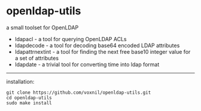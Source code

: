 # openldap-utils
a small toolset for OpenLDAP 
- ldapacl - a tool for querying OpenLDAP ACLs
- ldapdecode - a tool for decoding base64 encoded LDAP attributes
- ldapattrnextint - a tool for finding the next free base10 integer value for a set of attributes
- ldapdate - a trivial tool for converting time into ldap format

---
installation:  

    git clone https://github.com/voxnil/openldap-utils.git
    cd openldap-utils
    sudo make install  
